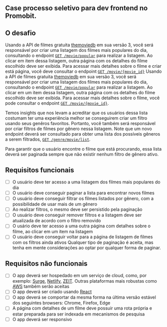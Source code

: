 ## Case processo seletivo para dev frontend no Promobit.


## O desafio

Usando a API de filmes gratuita [themoviedb](https://developers.themoviedb.org/3/getting-started/introduction) em sua versão 3, você será responsável por criar uma listagem dos filmes mais populares do dia, consultando o endpoint  [`GET /movie/popular`](https://developers.themoviedb.org/3/movies/get-popular-movies) para realizar a listagem. Ao clicar em item dessa listagem, outra página com os detalhes do filme escolhido deve ser exibida. Para acessar mais detalhes sobre o filme e criar está página, você deve consultar o endpoint [`GET /movie/{movie_id}`](https://developers.themoviedb.org/3/movies/get-movie-details)
Usando a API de filmes gratuita [themoviedb](https://developers.themoviedb.org/3/getting-started/introduction) em sua versão 3, você será responsável por criar uma listagem dos filmes mais populares do dia, consultando o endpoint  [`GET /movie/popular`](https://developers.themoviedb.org/3/movies/get-popular-movies) para realizar a listagem. Ao clicar em um item dessa listagem, outra página com os detalhes do filme escolhido deve ser exibida. Para acessar mais detalhes sobre o filme, você pode consultar o endpoint [`GET /movie/{movie_id}`](https://developers.themoviedb.org/3/movies/get-movie-details).

Temos insights que nos levam a acreditar que os usuários dessa lista costumam ter uma experiência melhor se conseguirem criar um filtro usando seus genêros favoritos. Portanto, você também será responsável por criar filtros de filmes por gênero nessa listagem. Note que um novo endpoint deverá ser consultado para obter uma lista dos possíveis gêneros a serem filtrados, [`GET /genre/movie/list`](https://developers.themoviedb.org/3/genres/get-movie-list).

Para garantir que o usuário encontre o filme que está procurando, essa lista deverá ser paginada sempre que não existir nenhum filtro de gênero ativo.
## Requisitos funcionais
* [ ] O usuário deve ter acesso a uma listagem dos filmes mais populares do dia
* [ ] O usuário deve conseguir paginar a lista para encontrar novos filmes
* [ ] O usuário deve conseguir filtrar os filmes listados por gênero, com a possibilidade de usar mais de um gênero
* [ ] Ao realizar filtros, o mesmo deve ser persistido pela paginação
* [ ] O usuário deve conseguir remover filtros e a listagem deve ser atualizada de acordo com o filtro removido
* [ ] O usário deve ter acesso a uma outra página com detalhes sobre o filme, ao clicar em um item na listagem
* [ ] O usuário deve conseguir voltar para a página de listagem de filmes com os filtros ainda ativos
Qualquer tipo de paginação é aceita, mas tenha em mente considerações ao optar por qualquer forma de paginar.
## Requisitos não funcionais
* [ ] O app deverá ser hospedado em um serviço de cloud, como, por exemplo: [Surge](https://surge.sh/), [Netlify](https://www.netlify.com/), [ZEIT](https://zeit.co/home). Outras plataformas mais robustas como [AWS](https://aws.amazon.com/) também serão aceitas
* [ ] O app deverá ser criado usando [React](https://reactjs.org/)
* [ ] O app deverá se comportar da mesma forma na última versão estável dos seguintes browsers: Chrome, Firefox, Edge
* [ ] A página com detalhes de um filme deve possuir uma rota própria e estar preparada para ser indexada em mecanismos de pesquisa
* [ ] O app deverá ser responsivo
